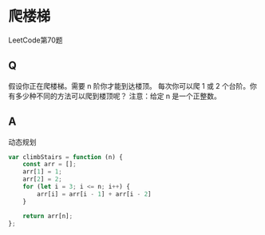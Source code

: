 # 爬楼梯
LeetCode第70题

## Q
假设你正在爬楼梯。需要 n 阶你才能到达楼顶。
每次你可以爬 1 或 2 个台阶。你有多少种不同的方法可以爬到楼顶呢？
注意：给定 n 是一个正整数。

## A
动态规划
``` javascript
var climbStairs = function (n) {
    const arr = [];
    arr[1] = 1;
    arr[2] = 2;
    for (let i = 3; i <= n; i++) {
        arr[i] = arr[i - 1] + arr[i - 2]
    }

    return arr[n];
};
```